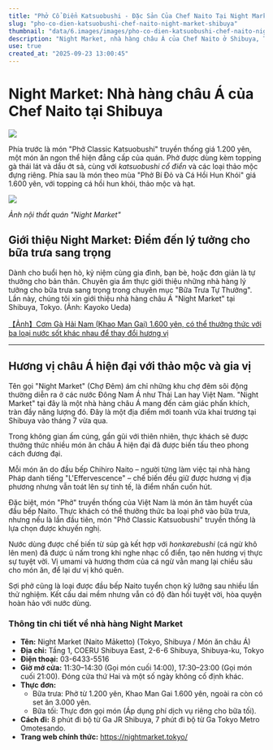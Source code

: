 ```yaml
---
title: "Phở Cổ Điển Katsuobushi - Đặc Sản Của Chef Naito Tại Night Market Shibuya"
slug: "pho-co-dien-katsuobushi-chef-naito-night-market-shibuya"
thumbnail: "data/6.images/images/pho-co-dien-katsuobushi-chef-naito-night-market-shibuya.webp"
description: "Night Market, nhà hàng châu Á của Chef Naito ở Shibuya, Tokyo, nổi bật với phở Classic Katsuobushi độc đáo. Nơi đây mang đến hương vị hiện đại và không khí chợ đêm Đông Nam Á sôi động."
use: true
created_at: "2025-09-23 13:00:45"
---
```


# Night Market: Nhà hàng châu Á của Chef Naito tại Shibuya

![](/images/20250923-00018625-fujinjp-000-1-view.webp)

Phía trước là món "Phở Classic Katsuobushi" truyền thống giá 1.200 yên, một món ăn ngon thể hiện đẳng cấp của quán. Phở được dùng kèm topping gà thái lát và dầu ớt sả, cùng với *katsuobushi cổ điển* và các loại thảo mộc đựng riêng. Phía sau là món theo mùa "Phở Bí Đỏ và Cá Hồi Hun Khói" giá 1.600 yên, với topping cá hồi hun khói, thảo mộc và hạt.

![](/images/20250923-00018625-fujinjp-001-1-view.webp)

*Ảnh nội thất quán "Night Market"*

## Giới thiệu Night Market: Điểm đến lý tưởng cho bữa trưa sang trọng

Dành cho buổi hẹn hò, kỷ niệm cùng gia đình, bạn bè, hoặc đơn giản là tự thưởng cho bản thân. Chuyên gia ẩm thực giới thiệu những nhà hàng lý tưởng cho bữa trưa sang trọng trong chuyên mục "Bữa Trưa Tự Thưởng". Lần này, chúng tôi xin giới thiệu nhà hàng châu Á "Night Market" tại Shibuya, Tokyo. (Ảnh: Kayoko Ueda)

[【Ảnh】Cơm Gà Hải Nam (Khao Man Gai) 1.600 yên, có thể thưởng thức với ba loại nước sốt khác nhau để thay đổi hương vị](https://fujinkoron.jp/articles/photo/18625?utm_source=headlines.yahoo.co.jp&utm_medium=referral&utm_campaign=partnerLink)

---

## Hương vị châu Á hiện đại với thảo mộc và gia vị

Tên gọi "Night Market" (Chợ Đêm) ám chỉ những khu chợ đêm sôi động thường diễn ra ở các nước Đông Nam Á như Thái Lan hay Việt Nam. "Night Market" tại đây là một nhà hàng châu Á mang đến cảm giác phấn khích, tràn đầy năng lượng đó. Đây là một địa điểm mới toanh vừa khai trương tại Shibuya vào tháng 7 vừa qua.

Trong không gian ấm cúng, gần gũi với thiên nhiên, thực khách sẽ được thưởng thức nhiều món ăn châu Á hiện đại đã được biến tấu theo phong cách đương đại.

Mỗi món ăn do đầu bếp Chihiro Naito – người từng làm việc tại nhà hàng Pháp danh tiếng "L'Effervescence" – chế biến đều giữ được hương vị địa phương nhưng vẫn toát lên sự tinh tế, là điểm nhấn cuốn hút.

Đặc biệt, món "Phở" truyền thống của Việt Nam là món ăn tâm huyết của đầu bếp Naito. Thực khách có thể thưởng thức ba loại phở vào bữa trưa, nhưng nếu là lần đầu tiên, món "Phở Classic Katsuobushi" truyền thống là lựa chọn được khuyến nghị.

Nước dùng được chế biến từ súp gà kết hợp với *honkarebushi* (cá ngừ khô lên men) đã được ủ nấm trong khi nghe nhạc cổ điển, tạo nên hương vị thực sự tuyệt vời. Vị umami và hương thơm của cá ngừ vằn mang lại chiều sâu cho món ăn, để lại dư vị khó quên.

Sợi phở cũng là loại được đầu bếp Naito tuyển chọn kỹ lưỡng sau nhiều lần thử nghiệm. Kết cấu dai mềm nhưng vẫn có độ đàn hồi tuyệt vời, hòa quyện hoàn hảo với nước dùng.

### Thông tin chi tiết về nhà hàng Night Market

*   **Tên:** Night Market (Naito Māketto) (Tokyo, Shibuya / Món ăn châu Á)
*   **Địa chỉ:** Tầng 1, COERU Shibuya East, 2-6-6 Shibuya, Shibuya-ku, Tokyo
*   **Điện thoại:** 03-6433-5516
*   **Giờ mở cửa:** 11:30–14:30 (Gọi món cuối 14:00), 17:30–23:00 (Gọi món cuối 21:00). Đóng cửa thứ Hai và một số ngày không cố định khác.
*   **Thực đơn:**
    *   Bữa trưa: Phở từ 1.200 yên, Khao Man Gai 1.600 yên, ngoài ra còn có set ăn 3.000 yên.
    *   Bữa tối: Thực đơn gọi món (Áp dụng phí dịch vụ riêng cho bữa tối).
*   **Cách đi:** 8 phút đi bộ từ Ga JR Shibuya, 7 phút đi bộ từ Ga Tokyo Metro Omotesando.
*   **Trang web chính thức:** https://nightmarket.tokyo/